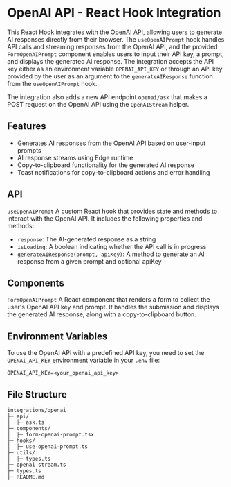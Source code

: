 # OpenAI API - React Hook Integration

This React Hook integrates with the [OpenAI API](https://beta.openai.com/), allowing users to generate AI responses directly from their browser. The `useOpenAIPrompt` hook handles API calls and streaming responses from the OpenAI API, and the provided `FormOpenAIPrompt` component enables users to input their API key, a prompt, and displays the generated AI response. The integration accepts the API key either as an environment variable `OPENAI_API_KEY` or through an API key provided by the user as an argument to the `generateAIResponse` function from the `useOpenAIPrompt` hook.

The integration also adds a new API endpoint `openai/ask` that makes a POST request on the OpenAI API using the `OpenAIStream` helper.

## Features

- Generates AI responses from the OpenAI API based on user-input prompts
- AI response streams using Edge runtime
- Copy-to-clipboard functionality for the generated AI response
- Toast notifications for copy-to-clipboard actions and error handling

## API

`useOpenAIPrompt`
A custom React hook that provides state and methods to interact with the OpenAI API. It includes the following properties and methods:

- `response`: The AI-generated response as a string
- `isLoading`: A boolean indicating whether the API call is in progress
- `generateAIResponse(prompt, apiKey)`: A method to generate an AI response from a given prompt and optional apiKey

## Components

`FormOpenAIPrompt`
A React component that renders a form to collect the user's OpenAI API key and prompt. It handles the submission and displays the generated AI response, along with a copy-to-clipboard button.

## Environment Variables

To use the OpenAI API with a predefined API key, you need to set the `OPENAI_API_KEY` environment variable in your `.env` file:

```
OPENAI_API_KEY=<your_openai_api_key>
```

## File Structure

```
integrations/openai
├─ api/
│  ├─ ask.ts
├─ components/
│  ├─ form-openai-prompt.tsx
├─ hooks/
│  ├─ use-openai-prompt.ts
├─ utils/
│  ├─ types.ts
├─ openai-stream.ts
├─ types.ts
├─ README.md
```
